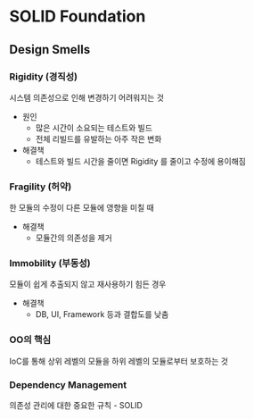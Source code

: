 # SOLID Foundation

## Design Smells
### Rigidity (경직성)
시스템 의존성으로 인해 변경하기 어려워지는 것
- 원인
  - 많은 시간이 소요되는 테스트와 빌드
  - 전체 리빌드를 유발하는 아주 작은 변화
- 해결책
  - 테스트와 빌드 시간을 줄이면 Rigidity 를 줄이고 수정에 용이해짐
    
### Fragility (허약)
한 모듈의 수정이 다른 모듈에 영향을 미칠 때
- 해결책
  - 모듈간의 의존성을 제거

### Immobility (부동성)
모듈이 쉽게 추출되지 않고 재사용하기 힘든 경우
- 해결책
  - DB, UI, Framework 등과 결합도를 낮춤
  
### OO의 핵심
IoC를 통해 상위 레벨의 모듈을 하위 레벨의 모듈로부터 보호하는 것

### Dependency Management
의존성 관리에 대한 중요한 규칙 - SOLID